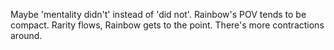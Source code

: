 Maybe 'mentality didn't' instead of 'did not'. Rainbow's POV tends to be compact. Rarity flows, Rainbow gets to the point. There's more contractions around.